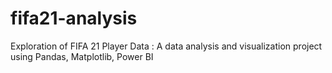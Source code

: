 # fifa21-analysis
Exploration of FIFA 21 Player Data : A data analysis and visualization project using Pandas, Matplotlib, Power BI
